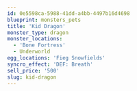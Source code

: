 ```yaml
---
id: 0e5598ca-5988-41dd-a4bb-4497b16d4698
blueprint: monsters_pets
title: 'Kid Dragon'
monster_type: dragon
monster_locations:
  - 'Bone Fortress'
  - Underworld
egg_locations: 'Fieg Snowfields'
syncro_effect: 'DEF: Breath'
sell_price: '500'
slug: kid-dragon
---
```

